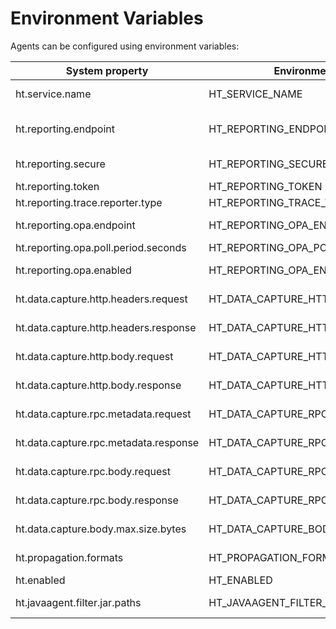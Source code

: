 [//]: # (Code generated by hypertrace/agent-config/tools/env-vars-generator. DO NOT EDIT.)


# Environment Variables

Agents can be configured using environment variables:

| System property| Environment Variable | Description |
|----------------|----------------------|-------------|
| ht.service.name | HT_SERVICE_NAME | Identifies the service/process running e.g. "my service" |
| ht.reporting.endpoint | HT_REPORTING_ENDPOINT | Represents the endpoint for reporting the traces e.g. http://api.traceable.ai:9411/api/v2/spans |
| ht.reporting.secure | HT_REPORTING_SECURE | When `true`, connects to endpoints over TLS. |
| ht.reporting.token | HT_REPORTING_TOKEN | User specific token to access Traceable API |
| ht.reporting.trace.reporter.type | HT_REPORTING_TRACE_TYPE | Use ZIPKIN or OTLP, default is ZIPKIN |
| ht.reporting.opa.endpoint | HT_REPORTING_OPA_ENDPOINT | Represents the endpoint for polling OPA config file e.g. http://opa.traceableai:8181/ |
| ht.reporting.opa.poll.period.seconds | HT_REPORTING_OPA_POLL_PERIOD_SECONDS | Poll period in seconds to query OPA service |
| ht.reporting.opa.enabled | HT_REPORTING_OPA_ENABLED | When `true` Open Policy Agent evaluation is enabled to block request |
| ht.data.capture.http.headers.request | HT_DATA_CAPTURE_HTTP_HEADERS_REQUEST | When `false` it disables the capture for the request in a client/request operation |
| ht.data.capture.http.headers.response | HT_DATA_CAPTURE_HTTP_HEADERS_RESPONSE | When `false` it disables the capture for the response in a client/request operation |
| ht.data.capture.http.body.request | HT_DATA_CAPTURE_HTTP_BODY_REQUEST | When `false` it disables the capture for the request in a client/request operation |
| ht.data.capture.http.body.response | HT_DATA_CAPTURE_HTTP_BODY_RESPONSE | When `false` it disables the capture for the response in a client/request operation |
| ht.data.capture.rpc.metadata.request | HT_DATA_CAPTURE_RPC_METADATA_REQUEST | When `false` it disables the capture for the request in a client/request operation |
| ht.data.capture.rpc.metadata.response | HT_DATA_CAPTURE_RPC_METADATA_RESPONSE | When `false` it disables the capture for the response in a client/request operation |
| ht.data.capture.rpc.body.request | HT_DATA_CAPTURE_RPC_BODY_REQUEST | When `false` it disables the capture for the request in a client/request operation |
| ht.data.capture.rpc.body.response | HT_DATA_CAPTURE_RPC_BODY_RESPONSE | When `false` it disables the capture for the response in a client/request operation |
| ht.data.capture.body.max.size.bytes | HT_DATA_CAPTURE_BODY_MAX_SIZE_BYTES | Maximum size of captured body in bytes. Default should be 131_072 (128 KiB). |
| ht.propagation.formats | HT_PROPAGATION_FORMATS | List the supported propagation formats e.g. `HT_PROPAGATION_FORMATS="B3,TRACECONTEXT"`. |
| ht.enabled | HT_ENABLED | When `false`, disables the agent |
| ht.javaagent.filter.jar.paths | HT_JAVAAGENT_FILTER_JAR_PATHS | Is the list of path to filter jars, separated by `,`. |
